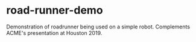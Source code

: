 # road-runner-demo
Demonstration of roadrunner being used on a simple robot. Complements ACME's presentation at Houston 2019.
